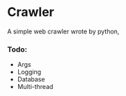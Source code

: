 # Crawler

A simple web crawler wrote by python, 

### Todo:

* Args
* Logging
* Database
* Multi-thread
